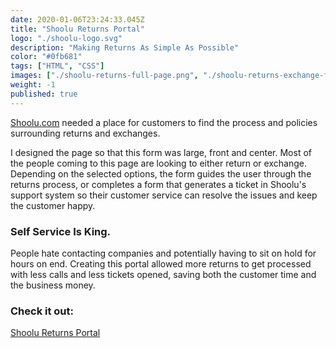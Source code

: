 ```yaml
---
date: 2020-01-06T23:24:33.045Z
title: "Shoolu Returns Portal" 
logo: "./shoolu-logo.svg"
description: "Making Returns As Simple As Possible"
color: "#0fb681"
tags: ["HTML", "CSS"]
images: ["./shoolu-returns-full-page.png", "./shoolu-returns-exchange-form.png"]
weight: -1
published: true
---
```



[Shoolu.com](../shoolu) needed a place for customers to find the process and policies surrounding returns and exchanges.

I designed the page so that this form was large, front and center. Most of the people coming to this page are looking to either return or exchange. Depending on the selected options, the form guides the user through the returns process, or completes a form that generates a ticket in Shoolu's support system so their customer service can resolve the issues and keep the customer happy.

### Self Service Is King. 

People hate contacting companies and potentially having to sit on hold for hours on end. Creating this portal allowed more returns to get processed with less calls and less tickets opened, saving both the customer time and the business money.

### Check it out:

<div class="buttons"><a href="https://returns.shoolu.com" class="button button--large">Shoolu Returns Portal</a></div>